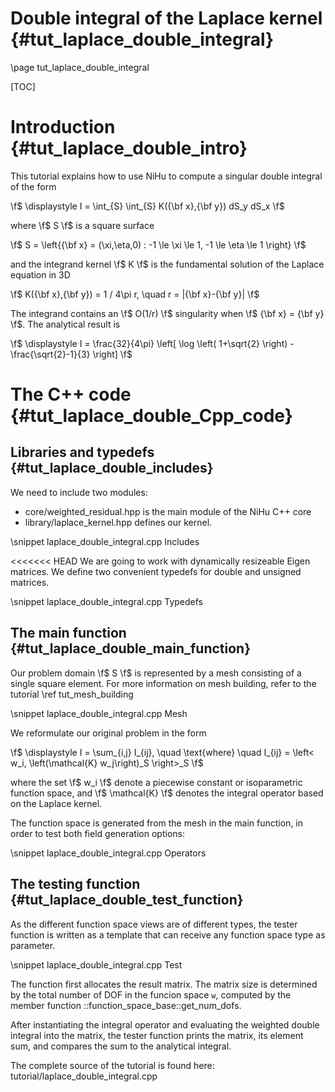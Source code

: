 Double integral of the Laplace kernel {#tut_laplace_double_integral}
=====================================

\page tut_laplace_double_integral

[Eigen]:http://eigen.tuxfamily.org/index.php?title=Main_Page

[TOC]

Introduction {#tut_laplace_double_intro}
============

This tutorial explains how to use NiHu to compute a singular double integral of the form

\f$
\displaystyle
I = \int_{S} \int_{S} K({\bf x},{\bf y}) dS_y dS_x
\f$

where \f$ S \f$ is a square surface

\f$ S = \left\{{\bf x} = (\xi,\eta,0) : -1 \le \xi \le 1, -1 \le \eta \le 1 \right\} \f$

and the integrand kernel \f$ K \f$ is the fundamental solution of the Laplace equation in 3D

\f$ K({\bf x},{\bf y}) = 1 / 4\pi r, \quad r = |{\bf x}-{\bf y}| \f$

The integrand contains an \f$ O(1/r) \f$ singularity when \f$ {\bf x} = {\bf y} \f$. The analytical result is

\f$
\displaystyle
I = \frac{32}{4\pi} \left[ \log \left( 1+\sqrt{2} \right) - \frac{\sqrt{2}-1}{3} \right]
\f$


The C++ code {#tut_laplace_double_Cpp_code}
============

Libraries and typedefs {#tut_laplace_double_includes}
----------------------

We need to include two modules:
- core/weighted_residual.hpp is the main module of the NiHu C++ core
- library/laplace_kernel.hpp defines our kernel.

\snippet laplace_double_integral.cpp Includes

<<<<<<< HEAD
We are going to work with dynamically resizeable Eigen matrices. We define two convenient typedefs for double and unsigned matrices.

\snippet laplace_double_integral.cpp Typedefs


The main function {#tut_laplace_double_main_function}
-----------------

Our problem domain \f$ S \f$ is represented by a mesh consisting of a single square element. For more information on mesh building, refer to the tutorial \ref tut_mesh_building

\snippet laplace_double_integral.cpp Mesh

We reformulate our original problem in the form

\f$
\displaystyle
I = \sum_{i,j} I_{ij}, \quad \text{where} \quad
I_{ij} = \left< w_i, \left(\mathcal{K} w_j\right)_S \right>_S
\f$

where the set \f$ w_i \f$ denote a piecewise constant or isoparametric function space, and \f$ \mathcal{K} \f$ denotes the integral operator based on the Laplace kernel.

The function space is generated from the mesh in the main function, in order to test both field generation options:

\snippet laplace_double_integral.cpp Operators



The testing function {#tut_laplace_double_test_function}
--------------------

As the different function space views are of different types, the tester function is written as a template that can receive any function space type as parameter.

\snippet laplace_double_integral.cpp Test

The function first allocates the result matrix. The matrix size is determined by the total number of DOF in the funcion space `w`, computed by the member function ::function_space_base::get_num_dofs.

After instantiating the integral operator and evaluating the weighted double integral into the matrix, the tester function prints the matrix, its element sum, and compares the sum to the analytical integral.

The complete source of the tutorial is found here: tutorial/laplace_double_integral.cpp

